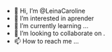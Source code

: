 - 👋 Hi, I’m @LeinaCaroline
- 👀 I’m interested in  aprender  
- 🌱 I’m currently learning ...
- 💞️ I’m looking to collaborate on .
- 📫 How to reach me ...

<!---
LeinaCaroline/LeinaCaroline is a ✨ special ✨ repository because its `README.md` (this file) appears on your GitHub profile.
You can click the Preview link to take a look at your changes.
     
